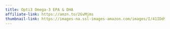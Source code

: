 ```yaml
---
title: Opti3 Omega-3 EPA & DHA
affiliate-link: https://amzn.to/2GvMjms
thumbnail-link: https://images-na.ssl-images-amazon.com/images/I/41IDd9MCC6L.jpg
---
```

